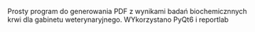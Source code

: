 Prosty program do generowania PDF z wynikami badań biochemicznnych krwi dla gabinetu weterynaryjnego. 
WYkorzystano PyQt6 i reportlab
